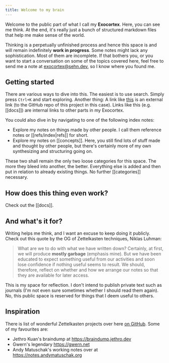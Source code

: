 ```yaml
---
title: Welcome to my brain
---
```


Welcome to the public part of what I call my **Exocortex**. Here, you can see me
think. At the end, it's really just a bunch of structured markdown files that
help me make sense of the world.

Thinking is a perpetually unfinished process and hence this space is and will
remain indefinitely **work in progress**. Some notes might lack any
sophistication. Most of them are incomplete. If that bothers you, or you want to
start a conversation on some of the topics covered here, feel free to send me a
note at exocortex@sehn.dev, so I know where you found me.

## Getting started

There are various ways to dive into this. The easiest is to use search. Simply
press `Ctrl+K` and start exploring. Another thing: A link like
[this](https://github.com/linozen/exocortex) is an external link (to the GitHub
repo of this project in this case). Links like this (e.g. [[docs]]) are internal
links to other parts in my Exocortex.

You could also dive in by navigating to one of the following index notes:

- Explore my notes on things made by other people. I call them reference notes
  or [[refs/index|refs]] for short.
- Explore my notes on [[concepts]]. Here, you still find lots of stuff made and
  thought by other people, but there's certainly more of my own synthesizing and
  structuring going on.

These two shall remain the only two loose categories for this space. The more
they bleed into another, the better. Everything else is added and then put in
relation to already existing things. No further [[categories]] necessary.

## How does this thing even work?

Check out the [[docs]].

## And what's it for?

Writing helps me think, and I want an excuse to keep doing it publicly. Check
out this quote by the OG of Zettelkasten techniques, Niklas Luhman:

> What are we to do with what we have written down? Certainly, at first, we will
> produce **mostly garbage** (emphasis mine). But we have been educated to
> expect something useful from our activities and soon lose confidence if
> nothing useful seems to result. We should, therefore, reflect on whether and
> how we arrange our notes so that they are available for later access.

This is my space for reflection. I don't intend to publish private text such as
journals (I'm not even sure sometimes whether I should read them again). No,
this public space is reserved for things that I deem useful to others.

## Inspiration

There is list of wonderful Zettelkasten projects over here
[on GitHub](https://github.com/KasperZutterman/Second-Brain). Some of my
favourites are:

- Jethro Kuan's braindump at https://braindump.jethro.dev
- Gwern's legendary https://gwern.net
- Andy Matuschak's working notes over at https://notes.andymatuschak.org
